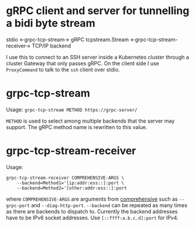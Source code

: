 # gRPC client and server for tunnelling a bidi byte stream

stdio ←grpc-tcp-stream→ gRPC tcpstream.Stream ←grpc-tcp-stream-receiver→ TCP/IP backend

I use this to connect to an SSH server inside a Kubernetes cluster
through a cluster Gateway that only passes gRPC. On the client side
I use `ProxyCommand` to talk to the `ssh` client over stdio.

# grpc-tcp-stream

Usage: `grpc-tcp-stream METHOD https://grpc-server/`

`METHOD` is used to select among multiple backends that the server
may support. The gRPC method name is rewritten to this value.

# grpc-tcp-stream-receiver

Usage:

```
grpc-tcp-stream-receiver COMPREHENSIVE-ARGS \
    --backend=Method1='[ip:addr:ess::]:port \
    --backend=Method2='[other:addr:ess::]:port
```

where `COMPREHENSIVE-ARGS` are arguments from
[comprehensive](https://docs.rs/comprehensive/latest/comprehensive/)
such as `--grpc-port` and `--diag-http-port`. `--backend` can be
repeated as many times as there are backends to dispatch to.
Currently the backend addresses have to be IPv6 socket addresses.
Use `[::ffff:a.b.c.d]:port` for IPv4.

